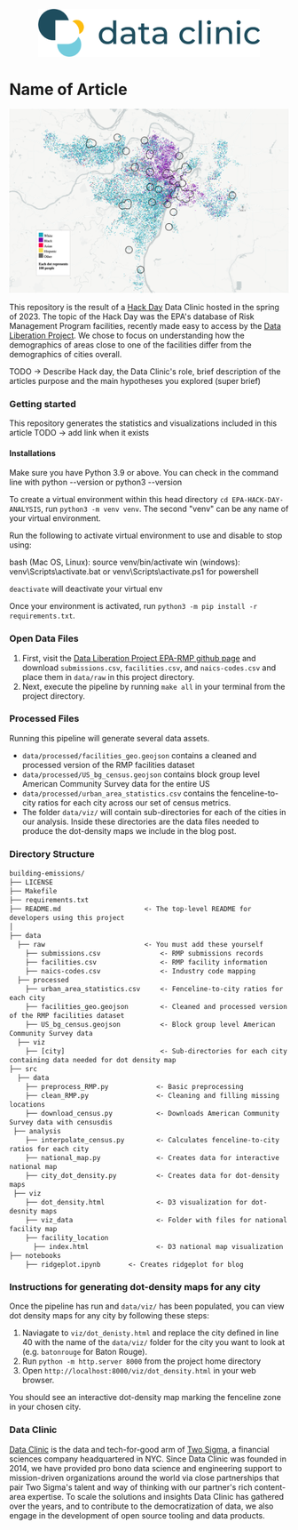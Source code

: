 <p align="center">
  <img src="public/images/site-logo.png" width="400"/>
</p>

# Name of Article

<p align="center">
  <img src="public/images/saint_louis.png" width="700"/>
</p>

This repository is the result of a [Hack Day](https://www.twosigma.com/articles/hacking-with-data-clinic/) Data Clinic hosted in the spring of 2023. The topic of the Hack Day was the EPA's database of Risk Management Program facilities, recently made easy to access by the [Data Liberation Project](https://www.data-liberation-project.org/). We chose to focus on understanding how the demographics of areas close to one of the facilities differ from the demographics of cities overall.

TODO -> Describe Hack day, the Data Clinic's role, brief description of the articles purpose and the main hypotheses you explored (super brief)

### Getting started

This repository generates the statistics and visualizations included in this article TODO -> add link when it exists

#### Installations
Make sure you have Python 3.9 or above. You can check in the command line with python --version or python3 --version

To create a virtual environment within this head directory `cd EPA-HACK-DAY-ANALYSIS`, run `python3 -m venv venv`. The second "venv" can be any name of your virtual environment.

Run the following to activate virtual environment to use and disable to stop using:

bash (Mac OS, Linux): source venv/bin/activate
win (windows): venv\Scripts\activate.bat or venv\Scripts\activate.ps1 for powershell

`deactivate` will deactivate your virtual env

Once your environment is activated, run `python3 -m pip install -r requirements.txt`.

### Open Data Files

1.  First, visit the [Data Liberation Project EPA-RMP github page](https://github.com/data-liberation-project/epa-rmp-spreadsheets/tree/main/data/output) and download `submissions.csv`, `facilities.csv`, and `naics-codes.csv` and place them in `data/raw` in this project directory.
2.  Next, execute the pipeline by running `make all` in your terminal from the project directory.

### Processed Files
Running this pipeline will generate several data assets. 

-  `data/processed/facilities_geo.geojson` contains a cleaned and processed version of the RMP facilities dataset
- `data/processed/US_bg_census.geojson` contains block group level American Community Survey data for the entire US
-  `data/processed/urban_area_statistics.csv` contains the fenceline-to-city ratios for each city across our set of census metrics.
-  The folder `data/viz/` will contain sub-directories for each of the cities in our analysis. Inside these directories are the data files needed to produce the dot-density maps we include in the blog post.

### Directory Structure

    building-emissions/
    ├── LICENSE
    ├── Makefile                      
    ├── requirements.txt
    ├── README.md                     <- The top-level README for developers using this project
    │
    ├── data                          
      ├── raw                         <- You must add these yourself
        ├── submissions.csv               <- RMP submissions records
        ├── facilities.csv                <- RMP facility information
        ├── naics-codes.csv               <- Industry code mapping
      ├── processed
        ├── urban_area_statistics.csv     <- Fenceline-to-city ratios for each city
        ├── facilities_geo.geojson        <- Cleaned and processed version of the RMP facilities dataset
        ├── US_bg_census.geojson          <- Block group level American Community Survey data
      ├── viz
        ├── [city]                        <- Sub-directories for each city containing data needed for dot density map
    ├── src
      ├── data
        ├── preprocess_RMP.py            <- Basic preprocessing 
        ├── clean_RMP.py                 <- Cleaning and filling missing locations
        ├── download_census.py           <- Downloads American Community Survey data with censusdis
     ├── analysis
        ├── interpolate_census.py        <- Calculates fenceline-to-city ratios for each city
        ├── national_map.py              <- Creates data for interactive national map
        ├── city_dot_density.py          <- Creates data for dot-density maps
     ├── viz
        ├── dot_density.html             <- D3 visualization for dot-desnity maps
        ├── viz_data                     <- Folder with files for national facility map
        ├── facility_location
          ├── index.html                 <- D3 national map visualization
    ├── notebooks
        ├── ridgeplot.ipynb       <- Creates ridgeplot for blog

### Instructions for generating dot-density maps for any city

Once the pipeline has run and `data/viz/` has been populated, you can view dot density maps for any city by following these steps:

1.  Naviagate to `viz/dot_denisty.html` and replace the city defined in line 40 with the name of the `data/viz/` folder for the city you want to look at (e.g. `batonrouge` for Baton Rouge).
2.  Run `python -m http.server 8000` from the project home directory
3.  Open `http://localhost:8000/viz/dot_density.html` in your web browser.

You should see an interactive dot-density map marking the fenceline zone in your chosen city.

### Data Clinic
[Data Clinic](https://www.twosigma.com/data-clinic/) is the data and tech-for-good arm of [Two Sigma](https://twosigma.com), a financial sciences company headquartered in NYC. Since Data Clinic was founded in 2014, we have provided pro bono data science and engineering support to mission-driven organizations around the world via close partnerships that pair Two Sigma's talent and way of thinking with our partner's rich content-area expertise. To scale the solutions and insights Data Clinic has gathered over the years, and to contribute to the democratization of data, we also engage in the development of open source tooling and data products.
